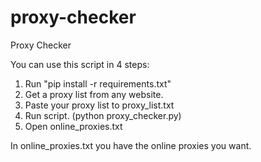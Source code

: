 # proxy-checker
Proxy Checker 

You can use this script in 4 steps:

1) Run "pip install -r requirements.txt"
2) Get a proxy list from any website.
3) Paste your proxy list to proxy_list.txt
4) Run script. (python proxy_checker.py)
5) Open online_proxies.txt

In online_proxies.txt you have the online proxies you want.
